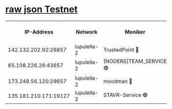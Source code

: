 [raw json Testnet](https://rpc-check.jaclalt.stavr.tech/jaclalt/rpc-jaclalt-result.json)
=

<table><tr><th>IP-Address</th><th>Network</th><th>Moniker</th><th>Latest Block Height</th><th>Earliest Block Height</th><th>Catching Up</th><th>Tx Index</th><th>Voting Power</th><th>Scan Time</th></tr><tr><td>142.132.202.92:26857</td><td>lupulella-2</td><td>TrustedPoint 🔴</td><td>6615147</td><td>6282001</td><td>False</td><td>off</td><td>5</td><td>2024-02-11T07:59:15.395192401UTC</td></tr><tr><td>65.108.226.26:43657</td><td>lupulella-2</td><td>[NODERS]TEAM_SERVICE 🟢</td><td>6615147</td><td>6282001</td><td>False</td><td>on</td><td>0</td><td>2024-02-11T07:59:15.769248836UTC</td></tr><tr><td>173.249.56.120:29657</td><td>lupulella-2</td><td>moodman 🔴</td><td>6615147</td><td>6515147</td><td>False</td><td>off</td><td>940134</td><td>2024-02-11T07:59:15.158631071UTC</td></tr><tr><td>135.181.210.171:19127</td><td>lupulella-2</td><td>STAVR-Service 🟢</td><td>6615145</td><td>6612001</td><td>False</td><td>on</td><td>0</td><td>2024-02-11T07:59:06.649591913UTC</td></tr></table>
